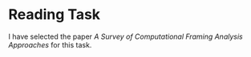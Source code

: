 # Reading Task

I have selected the paper _A Survey of Computational Framing Analysis Approaches_ for this task.

